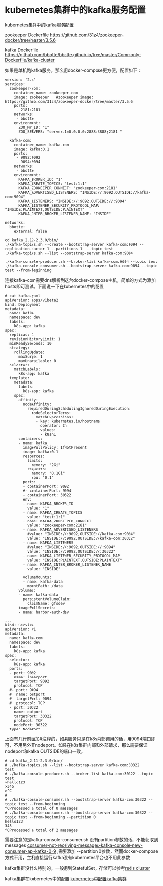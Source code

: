 # kubernetes集群中的kafka服务配置

kubernetes集群中的kafka服务配置

zookeeper Dockerfile  <https://github.com/31z4/zookeeper-docker/tree/master/3.5.6>

kafka Dockerfile  <https://github.com/bbotte/bbotte.github.io/tree/master/Commonly-Dockerfile/kafka-cluster>

如果是单机跑kafka服务，那么用docker-compose更方便，配置如下：

```
version: '2.4'
services:
  zookeeper-com:
    container_name: zookeeper-com
    image: zookeeper   #zookeeper image: https://github.com/31z4/zookeeper-docker/tree/master/3.5.6
    ports:
     - 2181:2181
    networks:
     - bbotte
    environment:
      ZOO_MY_ID: "1"
      ZOO_SERVERS: "server.1=0.0.0.0:2888:3888;2181 "
 
  kafka-com:
    container_name: kafka-com
    image: kafka:0.1
    ports:
     - 9092:9092
     - 9094:9094
    networks:
     - bbotte
    environment:
      KAFKA_BROKER_ID: "1"
      KAFKA_CREATE_TOPICS: "test:1:1"
      KAFKA_ZOOKEEPER_CONNECT: "zookeeper-com:2181"
      KAFKA_ADVERTISED_LISTENERS: "INSIDE://:9092,OUTSIDE://kafka-com:9094"
      KAFKA_LISTENERS: "INSIDE://:9092,OUTSIDE://:9094"
      KAFKA_LISTENER_SECURITY_PROTOCOL_MAP: "INSIDE:PLAINTEXT,OUTSIDE:PLAINTEXT"
      KAFKA_INTER_BROKER_LISTENER_NAME: "INSIDE"
 
networks:
  bbotte:
    external: false
```

```
cd kafka_2.12-2.3.0/bin/
./kafka-topics.sh --create --bootstrap-server kafka-com:9094 --replication-factor 1 --partitions 1  --topic test
./kafka-topics.sh --list --bootstrap-server kafka-com:9094
 
./kafka-console-producer.sh --broker-list kafka-com:9094 --topic test
./kafka-console-consumer.sh --bootstrap-server kafka-com:9094 --topic test --from-beginning
```

连接kafka-com需要dns解析到这台docker-compose主机，简单的方式为添加hosts即可测试。下面说一下在kubernetes中的配置

```
# cat kafka.yaml
apiVersion: apps/v1beta2
kind: Deployment
metadata:
  name: kafka
  namespace: dev
  labels:
    k8s-app: kafka
spec:
  replicas: 1
  revisionHistoryLimit: 1
  minReadySeconds: 10
  strategy:
    rollingUpdate:
      maxSurge: 1
      maxUnavailable: 0
  selector:
    matchLabels:
      k8s-app: kafka
  template:
    metadata:
      labels:
        k8s-app: kafka
    spec:
      affinity:
        nodeAffinity:
          requiredDuringSchedulingIgnoredDuringExecution:
            nodeSelectorTerms:
            - matchExpressions:
              - key: kubernetes.io/hostname
                operator: In
                values:
                - k8sn1
      containers:
      - name: kafka
        imagePullPolicy: IfNotPresent
        image: kafka:0.1
        resources:
          limits:
            memory: "2Gi"
          requests:
            memory: "0.1Gi"
            cpu: "0.1"
        ports:
        - containerPort: 9092
        #- containerPort: 9094
        - containerPort: 30322
        env:
        - name: KAFKA_BROKER_ID
          value: "1"
        - name: KAFKA_CREATE_TOPICS
          value: "test:1:1"
        - name: KAFKA_ZOOKEEPER_CONNECT
          value: "zookeeper-com:2181"
        - name: KAFKA_ADVERTISED_LISTENERS
          #value: "INSIDE://:9092,OUTSIDE://kafka-com:9094"
          value: "INSIDE://:9092,OUTSIDE://kafka-com:30322"
        - name: KAFKA_LISTENERS
          #value: "INSIDE://:9092,OUTSIDE://:9094"
          value: "INSIDE://:9092,OUTSIDE://:30322"
        - name: KAFKA_LISTENER_SECURITY_PROTOCOL_MAP
          value: "INSIDE:PLAINTEXT,OUTSIDE:PLAINTEXT"
        - name: KAFKA_INTER_BROKER_LISTENER_NAME
          value: "INSIDE" 
 
        volumeMounts:
        - name: kafka-data
          mountPath: /data
      volumes:
      - name: kafka-data
        persistentVolumeClaim:
          claimName: gfsdev
      imagePullSecrets:
      - name: harbor-auth-dev
 
---
kind: Service
apiVersion: v1
metadata:
  name: kafka-com
  namespace: dev
  labels:
    k8s-app: kafka
spec:
  selector:
    k8s-app: kafka
  ports:
  - port: 9092
    name: innerport
    targetPort: 9092
    protocol: TCP
  #- port: 9094
  #  name: outport 
  #  targetPort: 9094
  #  protocol: TCP
  - port: 30322
    name: outport 
    targetPort: 30322
    protocol: TCP
    nodePort: 30322
  type: NodePort
```

上面有几行前面加#注释的，如果服务只是在k8s内部调用的话，用9094端口即可，不用另外开nodeport。如果在k8s集群内部和外部请求，那么需要保证nodeport和kafka OUTSIDE的端口一致，

```
# cd kafka_2.11-2.3.0/bin/
# ./kafka-topics.sh --list --bootstrap-server kafka-com:30322
test
# ./kafka-console-producer.sh --broker-list kafka-com:30322 --topic test
>hello123
>345
>^C
# 
# ./kafka-console-consumer.sh --bootstrap-server kafka-com:30322 --topic test --from-beginning
^CProcessed a total of 0 messages
# ./kafka-console-consumer.sh --bootstrap-server kafka-com:30322 --topic test --from-beginning --partition 0
hello123
345
^CProcessed a total of 2 messages
```

需要注意的是kafka-console-consumer.sh 没有partition参数的话，不能获取到messages [consumer-not-receiving-messages-kafka-console-new-consumer-api-kafka-0-9](https://stackoverflow.com/questions/34844209/consumer-not-receiving-messages-kafka-console-new-consumer-api-kafka-0-9) ,需要添加 --partition 0参数，然而docker-compose方式不用，主机直接运行kafka没有kubernetes平台也不用此参数

kafka集群没什么特别的，一般用到StatefulSet，存储可以参考[redis cluster](https://github.com/bbotte/bbotte.github.io/blob/master/service_config/redis-cluster/)

kafka集群在kubernetes中的配置 [kubernetes中配置kafka集群](https://github.com/bbotte/bbotte.github.io/Commonly-Dockerfile/kafka-cluster)















